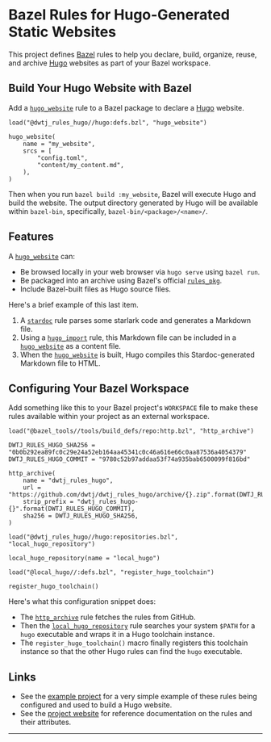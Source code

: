 # Bazel Rules for Hugo-Generated Static Websites

This project defines [Bazel][bazel] rules to help you declare, build,
organize, reuse, and archive [Hugo][hugo] websites as part of your Bazel
workspace.

## Build Your Hugo Website with Bazel

Add a [`hugo_website`][hugo_website] rule to a Bazel package to declare a
[Hugo][hugo] website.

```starlark
load("@dwtj_rules_hugo//hugo:defs.bzl", "hugo_website")

hugo_website(
    name = "my_website",
    srcs = [
        "config.toml",
        "content/my_content.md",
    ),
)
```

Then when you run `bazel build :my_website`, Bazel will execute Hugo and
build the website. The output directory generated by Hugo will be available
within `bazel-bin`, specifically, `bazel-bin/<package>/<name>/`.

## Features

A [`hugo_website`][hugo_website] can:

- Be browsed locally in your web browser via `hugo serve` using `bazel run`.
- Be packaged into an archive using Bazel's official [`rules_pkg`][rules_pkg].
- Include Bazel-built files as Hugo source files.

Here's a brief example of this last item.

1. A [`stardoc`][stardoc] rule parses some starlark code and generates a
   Markdown file.
2. Using a [`hugo_import`][hugo_import] rule, this Markdown file can be
   included in a [`hugo_website`][hugo_website] as a content file.
3. When the [`hugo_website`][hugo_website] is built, Hugo compiles this
   Stardoc-generated Markdown file to HTML.

## Configuring Your Bazel Workspace

Add something like this to your Bazel project's `WORKSPACE` file to make these
rules available within your project as an external workspace.

```starlark
load("@bazel_tools//tools/build_defs/repo:http.bzl", "http_archive")

DWTJ_RULES_HUGO_SHA256 = "0b0b292ea89fc0c29e24a52eb164aa45341c0c46a616e66c0aa87536a4054379"
DWTJ_RULES_HUGO_COMMIT = "9780c52b97addaa53f74a935bab6500099f816bd"

http_archive(
    name = "dwtj_rules_hugo",
    url = "https://github.com/dwtj/dwtj_rules_hugo/archive/{}.zip".format(DWTJ_RULES_HUGO_COMMIT),
    strip_prefix = "dwtj_rules_hugo-{}".format(DWTJ_RULES_HUGO_COMMIT),
    sha256 = DWTJ_RULES_HUGO_SHA256,
)

load("@dwtj_rules_hugo//hugo:repositories.bzl", "local_hugo_repository")

local_hugo_repository(name = "local_hugo")

load("@local_hugo//:defs.bzl", "register_hugo_toolchain")

register_hugo_toolchain()
```

Here's what this configuration snippet does:

- The [`http_archive`][http_archive] rule fetches the rules from GitHub.
- Then the [`local_hugo_repository`][local_hugo_repository] rule searches
  your system `$PATH` for a `hugo` executable and wraps it in a Hugo toolchain
  instance.
- The `register_hugo_toolchain()` macro finally registers this toolchain
  instance so that the other Hugo rules can find the `hugo` executable.

## Links

- See the [example project][example] for a very simple example of these rules being
  configured and used to build a Hugo website.
- See the [project website][project_website] for reference documentation on the rules and
  their attributes.

---

[bazel]: https://www.bazel.build
[hugo]: https://gohugo.io
[hugo_website]: https://dwtj.github.io/dwtj_rules_hugo/#hugo_website
[hugo_import]: https://dwtj.github.io/dwtj_rules_hugo/#hugo_import
[local_hugo_repository]: https://dwtj.github.io/dwtj_rules_hugo/#local_hugo_repository
[rules_pkg]: https://github.com/bazelbuild/rules_pkg
[stardoc]: https://github.com/bazelbuild/stardoc
[http_archive]: https://docs.bazel.build/versions/3.4.0/repo/http.html#http_archive
[example]: https://github.com/dwtj/dwtj_rules_hugo/tree/main/example
[project_website]: https://dwtj.github.io/dwtj_rules_hugo/
